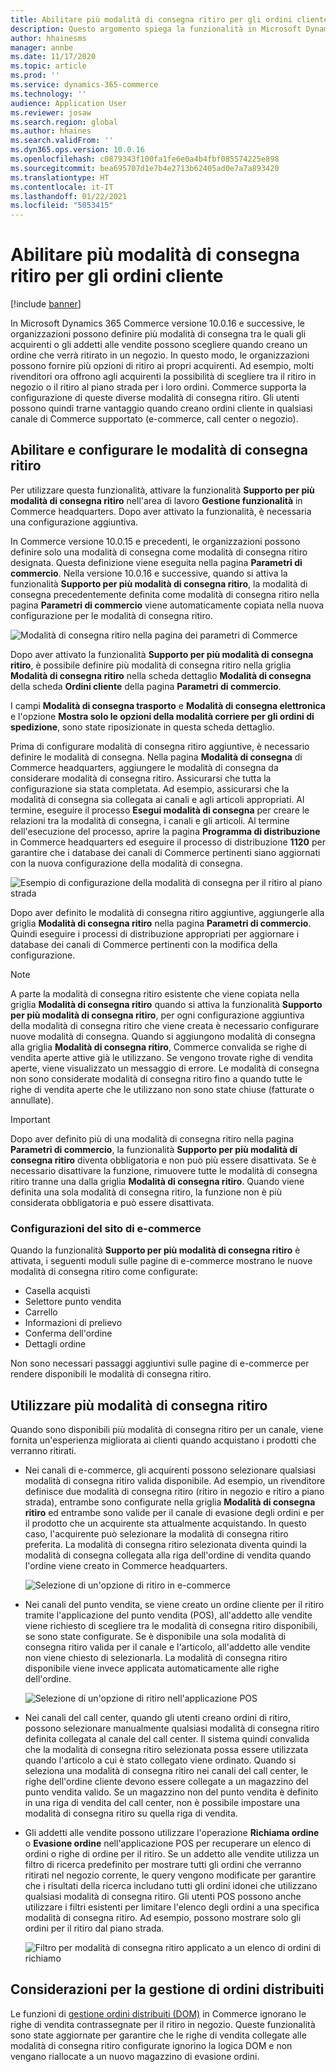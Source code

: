 ```yaml
---
title: Abilitare più modalità di consegna ritiro per gli ordini cliente
description: Questo argomento spiega la funzionalità in Microsoft Dynamics 365 Commerce che consente di creare ordini cliente per il ritiro in un negozio.
author: hhainesms
manager: annbe
ms.date: 11/17/2020
ms.topic: article
ms.prod: ''
ms.service: dynamics-365-commerce
ms.technology: ''
audience: Application User
ms.reviewer: josaw
ms.search.region: global
ms.author: hhaines
ms.search.validFrom: ''
ms.dyn365.ops.version: 10.0.16
ms.openlocfilehash: c0879343f100fa1fe6e0a4b4fbf085574225e898
ms.sourcegitcommit: bea695707d1e7b4e2713b62405ad0e7a7a893420
ms.translationtype: HT
ms.contentlocale: it-IT
ms.lasthandoff: 01/22/2021
ms.locfileid: "5053415"
---
```

# <a name="enable-multiple-pickup-delivery-modes-for-customer-orders"></a>Abilitare più modalità di consegna ritiro per gli ordini cliente

[!include [banner](includes/banner.md)]


In Microsoft Dynamics 365 Commerce versione 10.0.16 e successive, le organizzazioni possono definire più modalità di consegna tra le quali gli acquirenti o gli addetti alle vendite possono scegliere quando creano un ordine che verrà ritirato in un negozio. In questo modo, le organizzazioni possono fornire più opzioni di ritiro ai propri acquirenti. Ad esempio, molti rivenditori ora offrono agli acquirenti la possibilità di scegliere tra il ritiro in negozio o il ritiro al piano strada per i loro ordini. Commerce supporta la configurazione di queste diverse modalità di consegna ritiro. Gli utenti possono quindi trarne vantaggio quando creano ordini cliente in qualsiasi canale di Commerce supportato (e-commerce, call center o negozio).

## <a name="enable-and-configure-pickup-delivery-modes"></a>Abilitare e configurare le modalità di consegna ritiro

Per utilizzare questa funzionalità, attivare la funzionalità **Supporto per più modalità di consegna ritiro** nell'area di lavoro **Gestione funzionalità** in Commerce headquarters. Dopo aver attivato la funzionalità, è necessaria una configurazione aggiuntiva.

In Commerce versione 10.0.15 e precedenti, le organizzazioni possono definire solo una modalità di consegna come modalità di consegna ritiro designata. Questa definizione viene eseguita nella pagina **Parametri di commercio**. Nella versione 10.0.16 e successive, quando si attiva la funzionalità **Supporto per più modalità di consegna ritiro**, la modalità di consegna precedentemente definita come modalità di consegna ritiro nella pagina **Parametri di commercio** viene automaticamente copiata nella nuova configurazione per le modalità di consegna ritiro.

![Modalità di consegna ritiro nella pagina dei parametri di Commerce](media/multiplepickupparameter.png)

Dopo aver attivato la funzionalità **Supporto per più modalità di consegna ritiro**, è possibile definire più modalità di consegna ritiro nella griglia **Modalità di consegna ritiro** nella scheda dettaglio **Modalità di consegna** della scheda **Ordini cliente** della pagina **Parametri di commercio**.

I campi **Modalità di consegna trasporto** e **Modalità di consegna elettronica** e l'opzione **Mostra solo le opzioni della modalità corriere per gli ordini di spedizione**, sono state riposizionate in questa scheda dettaglio.

Prima di configurare modalità di consegna ritiro aggiuntive, è necessario definire le modalità di consegna. Nella pagina **Modalità di consegna** di Commerce headquarters, aggiungere le modalità di consegna da considerare modalità di consegna ritiro. Assicurarsi che tutta la configurazione sia stata completata. Ad esempio, assicurarsi che la modalità di consegna sia collegata ai canali e agli articoli appropriati. Al termine, eseguire il processo **Esegui modalità di consegna** per creare le relazioni tra la modalità di consegna, i canali e gli articoli. Al termine dell'esecuzione del processo, aprire la pagina **Programma di distribuzione** in Commerce headquarters ed eseguire il processo di distribuzione **1120** per garantire che i database dei canali di Commerce pertinenti siano aggiornati con la nuova configurazione della modalità di consegna.

![Esempio di configurazione della modalità di consegna per il ritiro al piano strada](media/pickupmodes.png)

Dopo aver definito le modalità di consegna ritiro aggiuntive, aggiungerle alla griglia **Modalità di consegna ritiro** nella pagina **Parametri di commercio**. Quindi eseguire i processi di distribuzione appropriati per aggiornare i database dei canali di Commerce pertinenti con la modifica della configurazione.

> [!NOTE]
> A parte la modalità di consegna ritiro esistente che viene copiata nella griglia **Modalità di consegna ritiro** quando si attiva la funzionalità **Supporto per più modalità di consegna ritiro**, per ogni configurazione aggiuntiva della modalità di consegna ritiro che viene creata è necessario configurare nuove modalità di consegna. Quando si aggiungono modalità di consegna alla griglia **Modalità di consegna ritiro**, Commerce convalida se righe di vendita aperte attive già le utilizzano. Se vengono trovate righe di vendita aperte, viene visualizzato un messaggio di errore. Le modalità di consegna non sono considerate modalità di consegna ritiro fino a quando tutte le righe di vendita aperte che le utilizzano non sono state chiuse (fatturate o annullate).

> [!IMPORTANT]
> Dopo aver definito più di una modalità di consegna ritiro nella pagina **Parametri di commercio**, la funzionalità **Supporto per più modalità di consegna ritiro** diventa obbligatoria e non può più essere disattivata. Se è necessario disattivare la funzione, rimuovere tutte le modalità di consegna ritiro tranne una dalla griglia **Modalità di consegna ritiro**. Quando viene definita una sola modalità di consegna ritiro, la funzione non è più considerata obbligatoria e può essere disattivata.

### <a name="e-commerce-site-configurations"></a>Configurazioni del sito di e-commerce

Quando la funzionalità **Supporto per più modalità di consegna ritiro** è attivata, i seguenti moduli sulle pagine di e-commerce mostrano le nuove modalità di consegna ritiro come configurate:

- Casella acquisti
- Selettore punto vendita
- Carrello
- Informazioni di prelievo
- Conferma dell'ordine
- Dettagli ordine

Non sono necessari passaggi aggiuntivi sulle pagine di e-commerce per rendere disponibili le modalità di consegna ritiro.

## <a name="work-with-multiple-pickup-delivery-modes"></a>Utilizzare più modalità di consegna ritiro

Quando sono disponibili più modalità di consegna ritiro per un canale, viene fornita un'esperienza migliorata ai clienti quando acquistano i prodotti che verranno ritirati. 

- Nei canali di e-commerce, gli acquirenti possono selezionare qualsiasi modalità di consegna ritiro valida disponibile. Ad esempio, un rivenditore definisce due modalità di consegna ritiro (ritiro in negozio e ritiro a piano strada), entrambe sono configurate nella griglia **Modalità di consegna ritiro** ed entrambe sono valide per il canale di evasione degli ordini e per il prodotto che un acquirente sta attualmente acquistando. In questo caso, l'acquirente può selezionare la modalità di consegna ritiro preferita. La modalità di consegna ritiro selezionata diventa quindi la modalità di consegna collegata alla riga dell'ordine di vendita quando l'ordine viene creato in Commerce headquarters.

    ![Selezione di un'opzione di ritiro in e-commerce](media/pickupecommerce.png)

- Nei canali del punto vendita, se viene creato un ordine cliente per il ritiro tramite l'applicazione del punto vendita (POS), all'addetto alle vendite viene richiesto di scegliere tra le modalità di consegna ritiro disponibili, se sono state configurate. Se è disponibile una sola modalità di consegna ritiro valida per il canale e l'articolo, all'addetto alle vendite non viene chiesto di selezionarla. La modalità di consegna ritiro disponibile viene invece applicata automaticamente alle righe dell'ordine.

    ![Selezione di un'opzione di ritiro nell'applicazione POS](media/pickuppos.png)

- Nei canali del call center, quando gli utenti creano ordini di ritiro, possono selezionare manualmente qualsiasi modalità di consegna ritiro definita collegata al canale del call center. Il sistema quindi convalida che la modalità di consegna ritiro selezionata possa essere utilizzata quando l'articolo a cui è stato collegato viene ordinato. Quando si seleziona una modalità di consegna ritiro nei canali del call center, le righe dell'ordine cliente devono essere collegate a un magazzino del punto vendita valido. Se un magazzino non del punto vendita è definito in una riga di vendita del call center, non è possibile impostare una modalità di consegna ritiro su quella riga di vendita.
- Gli addetti alle vendite possono utilizzare l'operazione **Richiama ordine** o **Evasione ordine** nell'applicazione POS per recuperare un elenco di ordini o righe di ordine per il ritiro. Se un addetto alle vendite utilizza un filtro di ricerca predefinito per mostrare tutti gli ordini che verranno ritirati nel negozio corrente, le query vengono modificate per garantire che i risultati della ricerca includano tutti gli ordini idonei che utilizzano qualsiasi modalità di consegna ritiro. Gli utenti POS possono anche utilizzare i filtri esistenti per limitare l'elenco degli ordini a una specifica modalità di consegna ritiro. Ad esempio, possono mostrare solo gli ordini per il ritiro dal piano strada.

    ![Filtro per modalità di consegna ritiro applicato a un elenco di ordini di richiamo](media/pickuprecallorder.png)

## <a name="considerations-for-distributed-order-management"></a>Considerazioni per la gestione di ordini distribuiti

Le funzioni di [gestione ordini distribuiti (DOM)](https://docs.microsoft.com/dynamics365/commerce/dom) in Commerce ignorano le righe di vendita contrassegnate per il ritiro in negozio. Queste funzionalità sono state aggiornate per garantire che le righe di vendita collegate alle modalità di consegna ritiro configurate ignorino la logica DOM e non vengano riallocate a un nuovo magazzino di evasione ordini.
